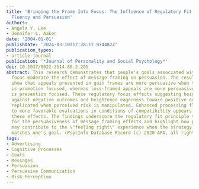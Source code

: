 ```yaml
---
title: 'Bringing the Frame Into Focus: The Influence of Regulatory Fit on Processing
  Fluency and Persuasion'
authors:
- Angela Y. Lee
- Jennifer L. Aaker
date: '2004-01-01'
publishDate: '2024-03-10T17:28:17.974482Z'
publication_types:
- article-journal
publication: '*Journal of Personality and Social Psychology*'
doi: 10.1037/0022-3514.86.2.205
abstract: This research demonstrates that people's goals associated with regulatory
  focus moderate the effect of message framing on persuasion. The results of 6 experiments
  show that appeals presented in gain frames are more persuasive when the message
  is promotion focused, whereas loss-framed appeals are more persuasive when the message
  is prevention focused. These regulatory focus effects suggesting heightened vigilance
  against negative outcomes and heightened eagerness toward positive outcomes are
  replicated when perceived risk is manipulated. Enhanced processing fluency leading
  to more favorable evaluations in conditions of compatibility appears to underlie
  these effects. The findings underscore the regulatory fit principle that accounts
  for the persuasiveness of message framing effects and highlight how processing fluency
  may contribute to the \"feeling right\" experience when the strategy of goal pursuit
  matches one's goal. (PsycInfo Database Record (c) 2020 APA, all rights reserved)
tags:
- Advertising
- Cognitive Processes
- Goals
- Messages
- Persuasion
- Persuasive Communication
- Risk Perception
---
```

